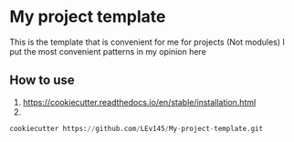 # My project template

This is the template that is convenient for me for projects (Not modules)
I put the most convenient patterns in my opinion here

## How to use

1) https://cookiecutter.readthedocs.io/en/stable/installation.html
2)
```py
cookiecutter https://github.com/LEv145/My-project-template.git
```
